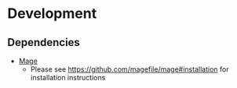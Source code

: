 # Development

## Dependencies

* [Mage](https://github.com/magefile/mage)
    * Please see https://github.com/magefile/mage#installation for installation instructions